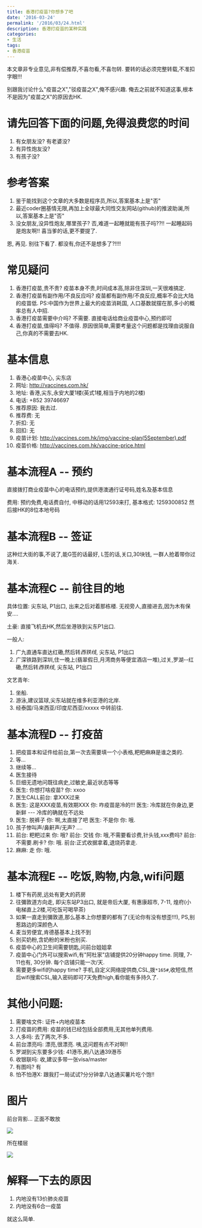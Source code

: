 ```yaml
---
title: 香港打疫苗?你想多了吧
date: '2016-03-24'
permalink: '/2016/03/24.html'
description: 香港打疫苗的某种实践
categories:
- 生活
tags:
- 香港疫苗
---
```


本文章非专业意见,非有偿推荐,不喜勿看,不喜勿转. 要转的话必须完整转载,不准扣字眼!!!

别跟我讨论什么"疫苗之X","驳疫苗之X",俺不感兴趣. 俺去之前就不知道这事,根本不是因为"疫苗之X"的原因去HK.

请先回答下面的问题,免得浪费您的时间
=====================================

1. 有女朋友没? 有老婆没?
2. 有异性炮友没? 
3. 有孩子没?

参考答案
====================================

1. 鉴于能找到这个文章的大多数是程序员,所以,答案基本上是"否"
2. 最近coder圈基情无限,再加上全球最大同性交友网站(github)的推波助澜,所以,答案基本上是"否"
3. 没女朋友,没异性炮友,哪里孩子? 否,难道一起睡就能有孩子吗??!! 一起睡起码是炮友啊!! 喜当爹的话,更不要提了.

恩, 再见. 别往下看了. 都没有,你还不是想多了?!!!!

常见疑问
==============================

1. 香港打疫苗,贵不贵? 疫苗本身不贵,时间成本高,除非住深圳,一天很难搞定.
2. 香港打疫苗有副作用/不良反应吗? 疫苗都有副作用/不良反应,概率不会比大陆的疫苗低. PS:中国作为世界上最大的疫苗消耗国, 人口基数就摆在那,多小的概率总有人中招.
3. 香港打疫苗需要中介吗? 不需要. 直接电话给商业疫苗中心,预约即可
4. 香港打疫苗,值得吗? 不值得. 原因很简单,需要考量这个问题都是找理由说服自己,你真的不需要去HK.

基本信息
==============================

1. 香港心疫苗中心, 尖东店
2. 网址: http://vaccines.com.hk/
3. 地址: 香港,尖东,永安大厦1楼(英式1楼,相当于内地的2楼)
4. 电话: +852 39746697
5. 推荐原因: 我去过.
6. 推荐费: 无
7. 折扣: 无
8. 回扣: 无
9. 疫苗计划: http://vaccines.com.hk/img/vaccine-plan(5September).pdf
10. 疫苗价格: http://vaccines.com.hk/vaccine-price.html


基本流程A -- 预约
=============================

直接拨打商业疫苗中心的电话预约,提供港澳通行证号码,姓名及基本信息

费用: 预约免费,电话费自付, 中移动的话用12593来打, 基本格式: 1259300852 然后接HK的8位本地号码

基本流程B -- 签证
============================

这种烂大街的事,不说了,能G签的话最好, L签的话,关口,30块钱, 一群人抢着带你过海关.

基本流程C -- 前往目的地
============================

具体位置: 尖东站, P1出口, 出来之后对着那栋楼. 无视旁人,直接进去,因为木有保安....

土豪: 直接飞机去HK,然后坐港铁到尖东P1出口.

一般人: 
1. 广九直通车直达红磡,然后转*西铁线*, 尖东站, P1出口
2. 广深铁路到深圳,住一晚上(翡翠假日,月湾商务等便宜酒店一堆),过关,罗湖--红磡,然后转*西铁线*, 尖东站, P1出口

文艺青年:
1. 坐船.
2. 游泳,建议篮球,尖东站就在维多利亚港的北岸.
3. 经泰国/马来西亚/印度尼西亚/xxxxx 中转前往.

基本流程D -- 打疫苗
============================

1. 把疫苗本和证件给前台,第一次去需要填一个小表格,粑粑麻麻是谁之类的.
2. 等...
3. 继续等...
4. 医生接待
5. 巨细无遗地问既往病史,过敏史,最近状态等等
6. 医生: 你想打啥疫苗? 你: xxoo
7. 医生CALL前台: 拿XXX过来
8. 医生: 这是XXX疫苗,有效期XXX 你: 咋疫苗是冷的!!! 医生: 冷库就在你身边,更新鲜 --- 冷库的确就在不远处
9. 医生: 脱裤子 你: 啊,太直接了吧 医生: 不是你 你: 哦.
10. 孩子惨叫声/鼻鼾声/无声? ....
11. 前台: 粑粑过来 你: 哦? 前台: 交钱 你: 哦,不需要看诊费,针头钱,xxx费吗? 前台: 不需要.刷卡? 你: 哦. 前台:正式收据拿着,退烧药拿走.
12. 麻麻: 走 你: 哦.

基本流程E -- 吃饭,购物,内急,wifi问题
==========================

1. 楼下有药房,远处有更大的药房
2. 往彌敦道方向走, 即尖东站P3出口, 就是帝后大厦, 有惠康超市, 7-11, 煌府(小电梯直上2楼,可吃饭可喝早茶)
3. 如果一直走到彌敦道,那么基本上你想要的都有了(无论你有没有想歪!!!), PS,别惹路边的深颜色人
4. 麦当劳便宜,肯德基基本上找不到
5. 别买奶粉,含奶粉的米粉也别买.
6. 疫苗中心的卫生间需要钥匙,问前台姐姐拿
7. 疫苗中心门外可以搜索wifi,有"阿杜家"店铺提供20分钟happy time. 同理, 7-11也有, 30分钟. 每个店铺只能一次/天.
8. 需要更多wifi的happy time? 手机,自定义网络提供商,CSL,拨```*165#```,收短信,然后wifi搜索CSL,输入密码即可7天免费high,看你能有多持久了.

其他小问题:
==============================

1. 需要啥文件: 证件+内地疫苗本
2. 打疫苗的费用: 疫苗的钱已经包括全部费用,无其他单列费用.
3. 人多吗: 去了两次,不多.
4. 前台漂亮吗: 漂亮,很漂亮. 咦,这问题有点不对啊!!
5. 罗湖到尖东要多少钱: 41港币,刷八达通39港币
6. 收银联吗: 收,建议多带一张visa/master
7. 有图吗? 有
8. 怕不怕港X: 跟我打一局试试?分分钟拿八达通买薯片吃个饱!!


图片
=============================

前台背影... 正面不敢放

<img src="{{urls.media}}/2016/03/24/fd.png"></img>


所在楼层

<img src="{{urls.media}}/2016/03/24/2f.png"></img>

解释一下去的原因
============================

1. 内地没有13价肺炎疫苗
2. 内地没有6合一疫苗

就这么简单.